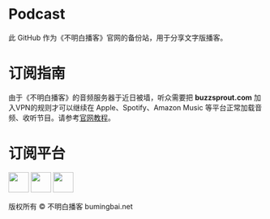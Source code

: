 # **Podcast**
此 GitHub 作为《不明白播客》官网的备份站，用于分享文字版播客。

# **订阅指南**
由于《不明白播客》的音频服务器于近日被墙，听众需要把 **buzzsprout.com** 加入VPN的规则才可以继续在 Apple、Spotify、Amazon Music 等平台正常加载音频、收听节目。请参考[官网教程](https://www.bumingbai.net/how-to-subscribe-in-china/)。

# **订阅平台**
<a href="https://podcasts.apple.com/us/podcast/%E4%B8%8D%E6%98%8E%E7%99%BD%E6%92%AD%E5%AE%A2/id1625856906" target="_blank" rel="noopener"><img class="alignnone size-full wpimage-70" src="https://bmb-public-bucket.s3.us-east-1.amazonaws.com/Public/apple-podcasts%20black.png" alt=""  height="40" /></a>    <a href="https://open.spotify.com/show/5CV2Xo4kHE6Lf1iZBzsrP2?si=032202821cf2415f" target="_blank" rel="noopener"><img class="alignnone size-full wpimage-70" src="https://bmb-public-bucket.s3.us-east-1.amazonaws.com/Public/Spotify%20black.png" alt=""  height="40" /></a>    <a href="https://podcasts.google.com/feed/aHR0cHM6Ly9mZWVkcy5idXp6c3Byb3V0LmNvbS8xOTgyNTI1LnJzcw" target="_blank" rel="noopener"><img class="alignnone size-full wpimage-70" src="https://bmb-public-bucket.s3.us-east-1.amazonaws.com/Public/google-podcast%20black.png" alt="" height="40" /></a>


<a>
版权所有 ©️ 不明白播客 bumingbai.net</a>
